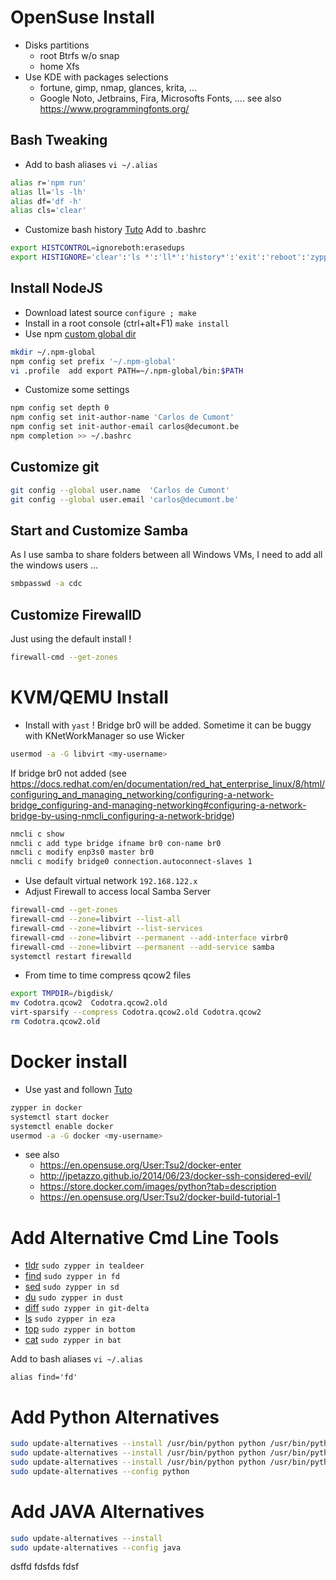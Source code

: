 # OpenSuse Install 
- Disks partitions
  - root Btrfs w/o snap
  - home Xfs
- Use KDE with packages selections 
  - fortune, gimp, nmap, glances, krita, ... 
  - Google Noto, Jetbrains, Fira, Microsofts Fonts, .... see also https://www.programmingfonts.org/

## Bash Tweaking
- Add to bash aliases `vi ~/.alias`
```bash
alias r='npm run' 
alias ll='ls -lh'
alias df='df -h'
alias cls='clear'
```
- Customize bash history [Tuto](https://www.cherryservers.com/blog/a-complete-guide-to-linux-bash-history)
Add to .bashrc
```bash
export HISTCONTROL=ignoreboth:erasedups
export HISTIGNORE='clear':'ls *':'ll*':'history*':'exit':'reboot':'zypper*':'..':'cd ~'
```


## Install NodeJS
- Download latest source  `configure ; make`
- Install in a root console (ctrl+alt+F1) `make install`
- Use npm [custom global dir](https://docs.npmjs.com/resolving-eacces-permissions-errors-when-installing-packages-globally)
```bash
mkdir ~/.npm-global
npm config set prefix '~/.npm-global'
vi .profile  add export PATH=~/.npm-global/bin:$PATH
```
- Customize some settings
```bash
npm config set depth 0
npm config set init-author-name 'Carlos de Cumont'
npm config set init-author-email carlos@decumont.be
npm completion >> ~/.bashrc
```

## Customize git
```bash
git config --global user.name  'Carlos de Cumont'
git config --global user.email 'carlos@decumont.be'
```

## Start and Customize Samba
As I use samba to share folders between all Windows VMs, I need to add all the windows users ...
```bash
smbpasswd -a cdc 
```

## Customize FirewallD
Just using the default install !
```bash
firewall-cmd --get-zones
```


# KVM/QEMU Install
- Install with `yast` ! Bridge br0 will be added.
  Sometime it can be buggy with KNetWorkManager so use Wicker
```bash
usermod -a -G libvirt <my-username>
```
If bridge br0 not added (see https://docs.redhat.com/en/documentation/red_hat_enterprise_linux/8/html/configuring_and_managing_networking/configuring-a-network-bridge_configuring-and-managing-networking#configuring-a-network-bridge-by-using-nmcli_configuring-a-network-bridge)
```bash
nmcli c show
nmcli c add type bridge ifname br0 con-name br0
nmcli c modify enp3s0 master br0
nmcli c modify bridge0 connection.autoconnect-slaves 1
```
- Use default virtual network `192.168.122.x`  
- Adjust Firewall to access local Samba Server
```bash
firewall-cmd --get-zones
firewall-cmd --zone=libvirt --list-all
firewall-cmd --zone=libvirt --list-services
firewall-cmd --zone=libvirt --permanent --add-interface virbr0
firewall-cmd --zone=libvirt --permanent --add-service samba 
systemctl restart firewalld
```
- From time to time compress qcow2 files
```bash
export TMPDIR=/bigdisk/
mv Codotra.qcow2  Codotra.qcow2.old
virt-sparsify --compress Codotra.qcow2.old Codotra.qcow2
rm Codotra.qcow2.old
```

# Docker install
- Use yast and follown [Tuto](https://en.opensuse.org/User:Tsu2/docker-build-tutorial-1)
```bash
zypper in docker
systemctl start docker
systemctl enable docker
usermod -a -G docker <my-username>
```
- see also 
  - https://en.opensuse.org/User:Tsu2/docker-enter
  - http://jpetazzo.github.io/2014/06/23/docker-ssh-considered-evil/
  - https://store.docker.com/images/python?tab=description
  - https://en.opensuse.org/User:Tsu2/docker-build-tutorial-1

# Add Alternative Cmd Line Tools
- [tldr](https://github.com/dbrgn/tealdeer)  `sudo zypper in tealdeer`
- [find](https://github.com/sharkdp/fd)  `sudo zypper in fd`
- [sed](https://github.com/chmln/sd)  `sudo zypper in sd`
- [du](https://github.com/bootandy/dust)  `sudo zypper in dust`
- [diff](https://github.com/dandavison/delta)  `sudo zypper in git-delta`
- [ls](https://github.com/eza-community/eza)  `sudo zypper in eza`
- [top](https://github.com/ClementTsang/bottom)  `sudo zypper in bottom`
- [cat](https://github.com/sharkdp/bat)  `sudo zypper in bat` 

Add to bash aliases `vi ~/.alias`
```
alias find='fd'

```

# Add Python Alternatives
```bash
sudo update-alternatives --install /usr/bin/python python /usr/bin/python2.7 2
sudo update-alternatives --install /usr/bin/python python /usr/bin/python3.11 3
sudo update-alternatives --install /usr/bin/python python /usr/bin/python3.12 4
sudo update-alternatives --config python
```

# Add JAVA Alternatives
```bash
sudo update-alternatives --install 
sudo update-alternatives --config java
```



dsffd
fdsfds
fdsf
























